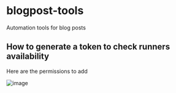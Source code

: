 # blogpost-tools
Automation tools for blog posts


## How to generate a token to check runners availability

Here are the permissions to add

![image](https://github.com/BrightSoftwares/blogpost-tools/assets/774136/2ecfa124-8879-4397-a9c5-b876e6127a17)
